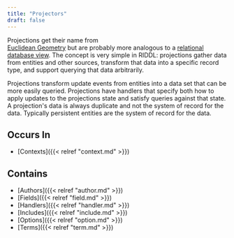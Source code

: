 ```yaml
---
title: "Projectors"
draft: false
---
```


Projections get their name from  
[Euclidean Geometry](https://en.wikipedia.org/wiki/Projection_(mathematics)) 
but are probably more analogous to a 
[relational database view](https://en.wikipedia.org/wiki/View_(SQL)). The 
concept is very simple in RIDDL: projections gather data from entities and 
other sources, transform that data into a specific record type, and support
querying that data arbitrarily.

Projections transform update events from entities into a data set that can 
be more easily queried. Projections have handlers that specify both how to
apply updates to the projections state and satisfy queries against that state.
A projection's data is always duplicate and not the system of record for the
data. Typically persistent entities are the system of record for the data.



## Occurs In
* [Contexts]({{< relref "context.md" >}})

## Contains
* [Authors]({{< relref "author.md" >}})
* [Fields]({{< relref "field.md" >}})
* [Handlers]({{< relref "handler.md" >}})
* [Includes]({{< relref "include.md" >}})
* [Options]({{< relref "option.md" >}})
* [Terms]({{< relref "term.md" >}})
